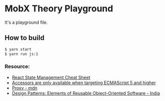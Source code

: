 # MobX Theory Playground

It's a playground file.

## How to build

```sh
$ yarn start
$ yarn run js:1
```

### Resource:

- [React State Management Cheat Sheet](https://rockiger.com/en/react-state-management/)
- [Accessors are only available when targeting ECMAScript 5 and higher](https://bobbyhadz.com/blog/typescript-accessors-only-available-when-targeting)
- [Proxy - mdn](https://developer.mozilla.org/en-US/docs/Web/JavaScript/Reference/Global_Objects/Proxy)
- [Design Patterns: Elements of Reusable Object-Oriented Software - India](https://www.amazon.in/Design-Patterns-Object-Oriented-Addison-Wesley-Professional/dp/0201633612/)
